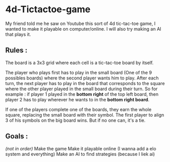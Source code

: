 # 4d-Tictactoe-game
My friend told me he saw on Youtube this sort of 4d tic-tac-toe game, I wanted to make it playable on computer/online. I will also try making an AI that plays it.

## Rules :
The board is a 3x3 grid where each cell is a tic-tac-toe board by itself.

The player who plays first has to play in the small  board (One of the 9 possibles boards) where the second player wants him to play.
After each turn, the next player has to play in the board that corresponds to the square where the other player played in the small board during their turn.
So for example : if player 1 played in the **bottom right** of the top left board, then player 2 has to play wherever he wants to in the **bottom right board**.

If one of the players complete one of the boards, they earn the whole square, replacing the small board with their symbol.
The first player to align 3 of his symbols on the big board wins. But if no one can, it's a tie.

## Goals :
_(not in order)_
Make the game 
Make it playable online (I wanna add a elo system and everything)
Make an AI to find strategies (because I liek ai)
